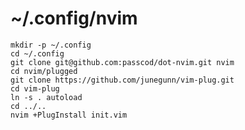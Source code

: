 # ~/.config/nvim

    mkdir -p ~/.config
    cd ~/.config
    git clone git@github.com:passcod/dot-nvim.git nvim
    cd nvim/plugged
    git clone https://github.com/junegunn/vim-plug.git
    cd vim-plug
    ln -s . autoload
    cd ../..
    nvim +PlugInstall init.vim
